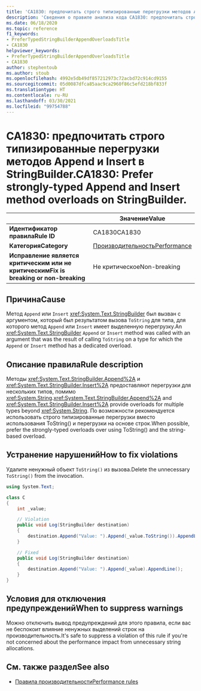 ```yaml
---
title: 'CA1830: предпочитать строго типизированные перегрузки методов Append и Insert в StringBuilder (анализ кода)'
description: 'Сведения о правиле анализа кода CA1830: предпочитать строго типизированные перегрузки методов Append и Insert в StringBuilder'
ms.date: 06/18/2020
ms.topic: reference
f1_keywords:
- PreferTypedStringBuilderAppendOverloadsTitle
- CA1830
helpviewer_keywords:
- PreferTypedStringBuilderAppendOverloadsTitle
- CA1830
author: stephentoub
ms.author: stoub
ms.openlocfilehash: 4992e5db49df857212973c72acbd72c914cd9155
ms.sourcegitcommit: 05d0087dfca85aac9ca2960f86c5efd218bf833f
ms.translationtype: HT
ms.contentlocale: ru-RU
ms.lasthandoff: 03/30/2021
ms.locfileid: "99754788"
---
```

# <a name="ca1830-prefer-strongly-typed-append-and-insert-method-overloads-on-stringbuilder"></a><span data-ttu-id="84b7f-103">CA1830: предпочитать строго типизированные перегрузки методов Append и Insert в StringBuilder.</span><span class="sxs-lookup"><span data-stu-id="84b7f-103">CA1830: Prefer strongly-typed Append and Insert method overloads on StringBuilder.</span></span>

| | <span data-ttu-id="84b7f-104">Значение</span><span class="sxs-lookup"><span data-stu-id="84b7f-104">Value</span></span> |
|-|-|
| <span data-ttu-id="84b7f-105">**Идентификатор правила**</span><span class="sxs-lookup"><span data-stu-id="84b7f-105">**Rule ID**</span></span> |<span data-ttu-id="84b7f-106">CA1830</span><span class="sxs-lookup"><span data-stu-id="84b7f-106">CA1830</span></span>|
| <span data-ttu-id="84b7f-107">**Категория**</span><span class="sxs-lookup"><span data-stu-id="84b7f-107">**Category**</span></span> |[<span data-ttu-id="84b7f-108">Производительность</span><span class="sxs-lookup"><span data-stu-id="84b7f-108">Performance</span></span>](performance-warnings.md)|
| <span data-ttu-id="84b7f-109">**Исправление является критическим или не критическим**</span><span class="sxs-lookup"><span data-stu-id="84b7f-109">**Fix is breaking or non-breaking**</span></span> |<span data-ttu-id="84b7f-110">Не критическое</span><span class="sxs-lookup"><span data-stu-id="84b7f-110">Non-breaking</span></span>|

## <a name="cause"></a><span data-ttu-id="84b7f-111">Причина</span><span class="sxs-lookup"><span data-stu-id="84b7f-111">Cause</span></span>

<span data-ttu-id="84b7f-112">Метод `Append` или `Insert` <xref:System.Text.StringBuilder> был вызван с аргументом, который был результатом вызова `ToString` для типа, для которого метод `Append` или `Insert` имеет выделенную перегрузку.</span><span class="sxs-lookup"><span data-stu-id="84b7f-112">An <xref:System.Text.StringBuilder> `Append` or `Insert` method was called with an argument that was the result of calling `ToString` on a type for which the `Append` or `Insert` method has a dedicated overload.</span></span>

## <a name="rule-description"></a><span data-ttu-id="84b7f-113">Описание правила</span><span class="sxs-lookup"><span data-stu-id="84b7f-113">Rule description</span></span>

<span data-ttu-id="84b7f-114">Методы <xref:System.Text.StringBuilder.Append%2A> и <xref:System.Text.StringBuilder.Insert%2A> предоставляют перегрузки для нескольких типов, помимо <xref:System.String>.</span><span class="sxs-lookup"><span data-stu-id="84b7f-114"><xref:System.Text.StringBuilder.Append%2A> and <xref:System.Text.StringBuilder.Insert%2A> provide overloads for multiple types beyond <xref:System.String>.</span></span>  <span data-ttu-id="84b7f-115">По возможности рекомендуется использовать строго типизированные перегрузки вместо использования ToString() и перегрузки на основе строк.</span><span class="sxs-lookup"><span data-stu-id="84b7f-115">When possible, prefer the strongly-typed overloads over using ToString() and the string-based overload.</span></span>

## <a name="how-to-fix-violations"></a><span data-ttu-id="84b7f-116">Устранение нарушений</span><span class="sxs-lookup"><span data-stu-id="84b7f-116">How to fix violations</span></span>

<span data-ttu-id="84b7f-117">Удалите ненужный объект `ToString()` из вызова.</span><span class="sxs-lookup"><span data-stu-id="84b7f-117">Delete the unnecessary `ToString()` from the invocation.</span></span>

```csharp
using System.Text;

class C
{
    int _value;

    // Violation
    public void Log(StringBuilder destination)
    {
        destination.Append("Value: ").Append(_value.ToString()).AppendLine();
    }

    // Fixed
    public void Log(StringBuilder destination)
    {
        destination.Append("Value: ").Append(_value).AppendLine();
    }
}
```

## <a name="when-to-suppress-warnings"></a><span data-ttu-id="84b7f-118">Условия для отключения предупреждений</span><span class="sxs-lookup"><span data-stu-id="84b7f-118">When to suppress warnings</span></span>

<span data-ttu-id="84b7f-119">Можно отключить вывод предупреждений для этого правила, если вас не беспокоит влияние ненужных выделений строк на производительность.</span><span class="sxs-lookup"><span data-stu-id="84b7f-119">It's safe to suppress a violation of this rule if you're not concerned about the performance impact from unnecessary string allocations.</span></span>

## <a name="see-also"></a><span data-ttu-id="84b7f-120">См. также раздел</span><span class="sxs-lookup"><span data-stu-id="84b7f-120">See also</span></span>

- [<span data-ttu-id="84b7f-121">Правила производительности</span><span class="sxs-lookup"><span data-stu-id="84b7f-121">Performance rules</span></span>](performance-warnings.md)
